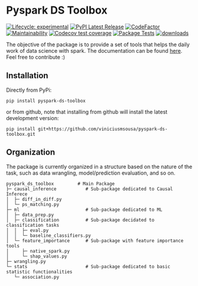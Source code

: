 # Pyspark DS Toolbox

<!-- badges: start -->
[![Lifecycle:
experimental](https://img.shields.io/badge/lifecycle-experimental-orange.svg)](https://lifecycle.r-lib.org/articles/stages.html#experimental)
[![PyPI Latest Release](https://img.shields.io/pypi/v/pyspark-ds-toolbox.svg)](https://pypi.org/project/pyspark-ds-toolbox/)
[![CodeFactor](https://www.codefactor.io/repository/github/viniciusmsousa/pyspark-ds-toolbox/badge)](https://www.codefactor.io/repository/github/viniciusmsousa/pyspark-ds-toolbox)
[![Maintainability](https://api.codeclimate.com/v1/badges/9a85a662305167c5aba1/maintainability)](https://codeclimate.com/github/viniciusmsousa/pyspark-ds-toolbox/maintainability)
[![Codecov test coverage](https://codecov.io/gh/viniciusmsousa/pyspark-ds-toolbox/branch/main/graph/badge.svg)](https://codecov.io/gh/viniciusmsousa/pyspark-ds-toolbox?branch=main)
[![Package Tests](https://github.com/viniciusmsousa/pyspark-ds-toolbox/actions/workflows/package-tests.yml/badge.svg)](https://github.com/viniciusmsousa/pyspark-ds-toolbox/actions)
[![downloads](https://img.shields.io/pypi/dm/pyspark-ds-toolbox.svg)](https://pypistats.org/packages/pyspark-ds-toolbox)
<!-- badges: end -->


The objective of the package is to provide a set of tools that helps the daily work of data science with spark. The documentation can be found [here](https://viniciusmsousa.github.io/pyspark-ds-toolbox/index.html). Feel free to contribute :)


## Installation

Directly from PyPi:
```
pip install pyspark-ds-toolbox
```

or from github, note that installing from github will install the latest development version:
```
pip install git+https://github.com/viniciusmsousa/pyspark-ds-toolbox.git
```

## Organization

The package is currently organized in a structure based on the nature of the task, such as data wrangling, model/prediction evaluation, and so on.

```
pyspark_ds_toolbox         # Main Package
├─ causal_inference           # Sub-package dedicated to Causal Inferece
│  ├─ diff_in_diff.py   
│  └─ ps_matching.py    
├─ ml                         # Sub-package dedicated to ML
│  ├─ data_prep.py      
│  ├─ classification          # Sub-package decidated to classification tasks
│  │  ├─ eval.py
│  │  └─ baseline_classifiers.py 
│  └─ feature_importance      # Sub-package with feature importance tools
│     ├─ native_spark.py
│     └─ shap_values.py    
├─ wrangling.py        
└─ stats                      # Sub-package dedicated to basic statistic functionalities
   └─ association.py    
```


